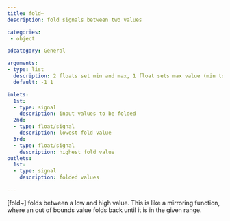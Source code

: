 ```yaml
---
title: fold~
description: fold signals between two values

categories:
 - object

pdcategory: General

arguments:
- type: list
  description: 2 floats set min and max, 1 float sets max value (min to 0)
  default: -1 1

inlets:
  1st:
  - type: signal
    description: input values to be folded
  2nd:
  - type: float/signal
    description: lowest fold value
  3rd:
  - type: float/signal
    description: highest fold value
outlets:
  1st:
  - type: signal
    description: folded values

---
```


[fold~] folds between a low and high value. This is like a mirroring function, where an out of bounds value folds back until it is in the given range.

